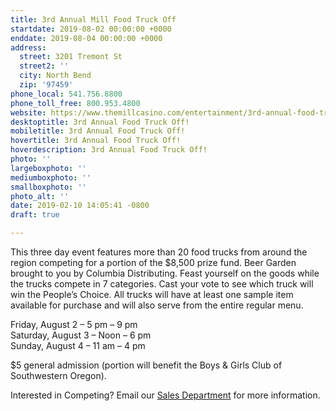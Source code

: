 ```yaml
---
title: 3rd Annual Mill Food Truck Off
startdate: 2019-08-02 00:00:00 +0000
enddate: 2019-08-04 00:00:00 +0000
address:
  street: 3201 Tremont St
  street2: ''
  city: North Bend
  zip: '97459'
phone_local: 541.756.8800
phone_toll_free: 800.953.4800
website: https://www.themillcasino.com/entertainment/3rd-annual-food-truck-off/2019-08-02/
desktoptitle: 3rd Annual Food Truck Off!
mobiletitle: 3rd Annual Food Truck Off!
hovertitle: 3rd Annual Food Truck Off!
hoverdescription: 3rd Annual Food Truck Off!
photo: ''
largeboxphoto: ''
mediumboxphoto: ''
smallboxphoto: ''
photo_alt: ''
date: 2019-02-10 14:05:41 -0800
draft: true

---
```

This three day event features more than 20 food trucks from around the region competing for a portion of the $8,500 prize fund. Beer Garden brought to you by Columbia Distributing. Feast yourself on the goods while the trucks compete in 7 categories. Cast your vote to see which truck will win the People’s Choice. All trucks will have at least one sample item available for purchase and will also serve from the entire regular menu.

Friday, August 2 – 5 pm – 9 pm  
Saturday, August 3 – Noon – 6 pm  
Sunday, August 4 – 11 am – 4 pm

$5 general admission (portion will benefit the Boys & Girls Club of Southwestern Oregon).

Interested in Competing? Email our [Sales Department](mailto:salesdept@themillcasino.com) for more information.